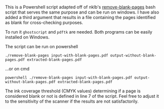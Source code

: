 This is a Powershell script adapted off of nklb's [remove-blank-pages](https://github.com/nklb/remove-blank-pages) bash script that serves the same purpose and can be run on windows. I have also added a third argument that results in a file containing the pages identified as blank for cross-checking purposes.

To run it `ghostscript` and `pdftk` are needed. Both programs can be easily installed on Windows.

The script can be run on powershell
```
./remove-blank-pages input-with-blank-pages.pdf output-without-blank-pages.pdf extracted-blank-pages.pdf
```
...or on cmd
```
powershell ./remove-blank-pages input-with-blank-pages.pdf output-without-blank-pages.pdf extracted-blank-pages.pdf
```
The ink coverage threshold (CMYK values) determining if a page is considered blank or not is defined in line 7 of the script. Feel free to adjust it to the sensitivity of the scanner if the results are not satisfactorily.
